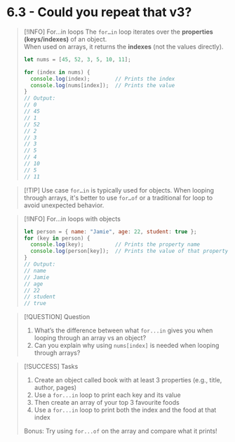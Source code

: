 # 6.3 - Could you repeat that v3?

> [!INFO] For...in loops
> The `for…in` loop iterates over the **properties (keys/indexes)** of an object.  
> When used on arrays, it returns the **indexes** (not the values directly).
> 
> ```js
> let nums = [45, 52, 3, 5, 10, 11];
> 
> for (index in nums) {
>   console.log(index);        // Prints the index
>   console.log(nums[index]);  // Prints the value
> }
> // Output:
> // 0
> // 45
> // 1
> // 52
> // 2
> // 3
> // 3
> // 5
> // 4
> // 10
> // 5
> // 11
> ```

> [!TIP] Use case
> `for…in` is typically used for objects. When looping through arrays, it's better to use `for…of` or a traditional for loop to avoid unexpected behavior.

> [!INFO] For...in loops with objects
> ```js
> let person = { name: "Jamie", age: 22, student: true };
> for (key in person) {
>   console.log(key);          // Prints the property name
>   console.log(person[key]);  // Prints the value of that property
> }
> // Output:
> // name
> // Jamie
> // age
> // 22
> // student
> // true
> ```

> [!QUESTION] Question
> 1. What’s the difference between what `for...in` gives you when looping through an array vs an object?
> 2. Can you explain why using `nums[index]` is needed when looping through arrays?

> [!SUCCESS] Tasks
> 1. Create an object called book with at least 3 properties (e.g., title, author, pages)
> 2. Use a `for...in` loop to print each key and its value
> 3. Then create an array of your top 3 favourite foods
> 4. Use a `for...in` loop to print both the index and the food at that index
> 
> Bonus: Try using `for...of` on the array and compare what it prints!